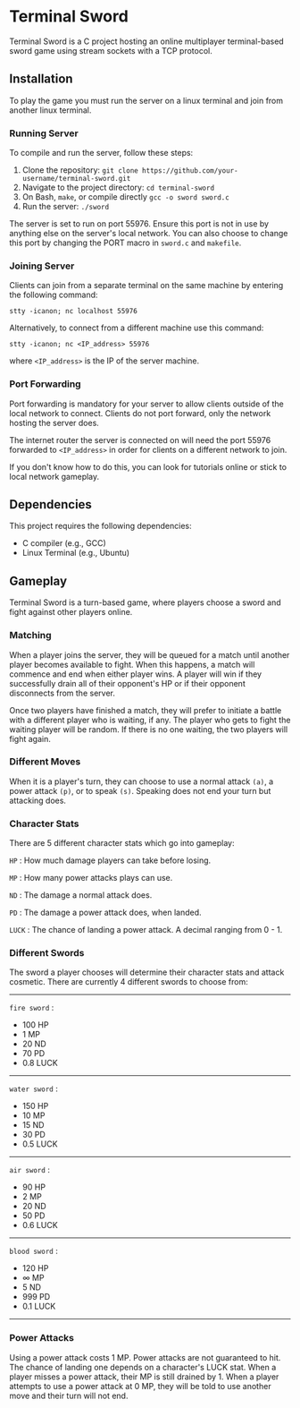 # Terminal Sword

Terminal Sword is a C project hosting an online multiplayer terminal-based sword game using stream sockets with a TCP protocol.

## Installation

To play the game you must run the server on a linux terminal and join from another linux terminal. 

### Running Server
To compile and run the server, follow these steps:

1. Clone the repository: `git clone https://github.com/your-username/terminal-sword.git`
2. Navigate to the project directory: `cd terminal-sword`
3. On Bash, `make`, or compile directly `gcc -o sword sword.c`
4. Run the server: `./sword`

The server is set to run on port 55976. Ensure this port is not in use by anything else on the server's local network. You can also choose to change this port by changing the PORT macro in `sword.c` and `makefile`. 

### Joining Server
Clients can join from a separate terminal on the same machine by entering the following command:
```
stty -icanon; nc localhost 55976
```
Alternatively, to connect from a different machine use this command:
```
stty -icanon; nc <IP_address> 55976
```
where `<IP_address>` is the IP of the server machine. 

### Port Forwarding
Port forwarding is mandatory for your server to allow clients outside of the local network to connect. Clients do not port forward, only the network hosting the server does. 

The internet router the server is connected on will need the port 55976 forwarded to `<IP_address>` in order for clients on a different network to join. 

If you don't know how to do this, you can look for tutorials online or stick to local network gameplay.

## Dependencies

This project requires the following dependencies:

- C compiler (e.g., GCC)
- Linux Terminal (e.g., Ubuntu)

## Gameplay

Terminal Sword is a turn-based game, where players choose a sword and fight against other players online. 

### Matching
When a player joins the server, they will be queued for a match until another player becomes available to fight. When this happens, a match will commence and end when either player wins. A player will win if they successfully drain all of their opponent's HP or if their opponent disconnects from the server.

Once two players have finished a match, they will prefer to initiate a battle with a different player who is waiting, if any. The player who gets to fight the waiting player will be random. If there is no one waiting, the two players will fight again.

### Different Moves
When it is a player's turn, they can choose to use a normal attack `(a)`, a power attack `(p)`, or to speak `(s)`. Speaking does not end your turn but attacking does. 

### Character Stats

There are 5 different character stats which go into gameplay:

`HP` : How much damage players can take before losing.

`MP` : How many power attacks plays can use.

`ND` : The damage a normal attack does.

`PD` : The damage a power attack does, when landed.

`LUCK` : The chance of landing a power attack. A decimal ranging from 0 - 1.

### Different Swords

The sword a player chooses will determine their character stats and attack cosmetic. There are currently 4 different swords to choose from:

---
`fire sword` : 
- 100 HP
- 1 MP
- 20 ND
- 70 PD
- 0.8 LUCK
---
`water sword` :
- 150 HP
- 10 MP
- 15 ND
- 30 PD
- 0.5 LUCK
---
`air sword` :
- 90 HP
- 2 MP
- 20 ND
- 50 PD
- 0.6 LUCK
---
`blood sword` :
- 120 HP
- ∞ MP
- 5 ND
- 999 PD
- 0.1 LUCK
---

### Power Attacks
Using a power attack costs 1 MP. Power attacks are not guaranteed to hit. The chance of landing one depends on a character's LUCK stat. When a player misses a power attack, their MP is still drained by 1. When a player attempts to use a power attack at 0 MP, they will be told to use another move and their turn will not end.
